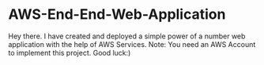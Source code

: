 # AWS-End-End-Web-Application
Hey there. I have created and deployed a simple power of a number web application with the help of AWS Services. 
Note: You need an AWS Account to implement this project. 
Good luck:)
